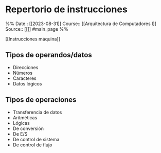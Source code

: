 # Repertorio de instrucciones

%%
Date:: [[2023-08-31]]
Course:: [[Arquitectura de Computadores I]]
Source:: [[]] #main_page 
%%


[[Instrucciones máquina]]

## Tipos de operandos/datos
- Direcciones
- Números
- Caracteres
- Datos lógicos

## Tipos de operaciones
- Transferencia de datos
- Aritméticas
- Lógicas
- De conversión
- De E/S
- De control de sistema
- De control de flujo